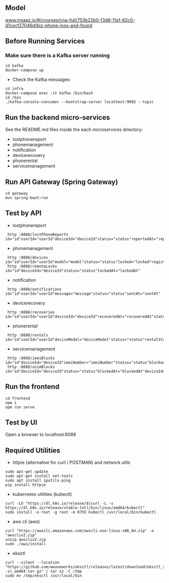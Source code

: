 # 

## Model
www.msaez.io/#/courses/cna-full/753b22b0-f3d8-11ef-82c0-d1cecf27046d/biz-phone-loss-and-found

## Before Running Services
### Make sure there is a Kafka server running
```
cd kafka
docker-compose up
```
- Check the Kafka messages:
```
cd infra
docker-compose exec -it kafka /bin/bash
cd /bin
./kafka-console-consumer --bootstrap-server localhost:9092 --topic
```

## Run the backend micro-services
See the README.md files inside the each microservices directory:

- lostphonereport
- phonemanagement
- notification
- devicerecovery
- phonerental
- servicemanagement


## Run API Gateway (Spring Gateway)
```
cd gateway
mvn spring-boot:run
```

## Test by API
- lostphonereport
```
 http :8088/lostPhoneReports id="id"userId="userId"deviceId="deviceId"status="status"reportedAt="reportedAt"
```
- phonemanagement
```
 http :8088/devices id="id"userId="userId"model="model"status="status"locked="locked"registeredAt="registeredAt"updatedAt="updatedAt"
 http :8088/remoteLocks id="id"deviceId="deviceId"status="status"lockedAt="lockedAt"
```
- notification
```
 http :8088/notifications id="id"userId="userId"message="message"status="status"sentAt="sentAt"
```
- devicerecovery
```
 http :8088/recoveries id="id"userId="userId"deviceId="deviceId"recoveredAt="recoveredAt"status="status"
```
- phonerental
```
 http :8088/rentals id="id"userId="userId"deviceModel="deviceModel"status="status"rentalStartDate="rentalStartDate"expectedReturnDate="expectedReturnDate"
```
- servicemanagement
```
 http :8088/imeiBlocks id="id"deviceId="deviceId"imeiNumber="imeiNumber"status="status"blockedAt="blockedAt"deviceId="deviceId"imeiNumber="imeiNumber"status="status"blockedAt="blockedAt"
 http :8088/usimBlocks id="id"deviceId="deviceId"status="status"blockedAt="blockedAt"deviceId="deviceId"status="status"blockedAt="blockedAt"
```


## Run the frontend
```
cd frontend
npm i
npm run serve
```

## Test by UI
Open a browser to localhost:8088

## Required Utilities

- httpie (alternative for curl / POSTMAN) and network utils
```
sudo apt-get update
sudo apt-get install net-tools
sudo apt install iputils-ping
pip install httpie
```

- kubernetes utilities (kubectl)
```
curl -LO "https://dl.k8s.io/release/$(curl -L -s https://dl.k8s.io/release/stable.txt)/bin/linux/amd64/kubectl"
sudo install -o root -g root -m 0755 kubectl /usr/local/bin/kubectl
```

- aws cli (aws)
```
curl "https://awscli.amazonaws.com/awscli-exe-linux-x86_64.zip" -o "awscliv2.zip"
unzip awscliv2.zip
sudo ./aws/install
```

- eksctl 
```
curl --silent --location "https://github.com/weaveworks/eksctl/releases/latest/download/eksctl_$(uname -s)_amd64.tar.gz" | tar xz -C /tmp
sudo mv /tmp/eksctl /usr/local/bin
```
